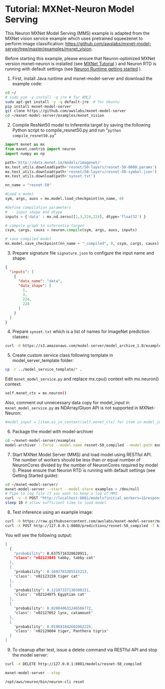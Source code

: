 # Tutorial: MXNet-Neuron Model Serving

This Neuron MXNet Model Serving (MMS) example is adapted from the MXNet vision service example which uses pretrained squeezenet to perform image classification: https://github.com/awslabs/mxnet-model-server/tree/master/examples/mxnet_vision.

Before starting this example, please ensure that Neuron-optimized MXNet version mxnet-neuron is installed (see [MXNet Tutorial](./tutorial-mxnet-neuron-compile-infer.md#step-2-install-neuron) ) and Neuron RTD is running with default settings (see [Neuron Runtime getting started](./../neuron-runtime/readme.md) ).


1. First, install Java runtime and mxnet-model-server and download the example code:

```bash
cd ~/
# sudo yum -y install -q jre # for AML2
sudo apt-get install -y -q default-jre  # for Ubuntu
pip install mxnet-model-server
git clone https://github.com/awslabs/mxnet-model-server
cd ~/mxnet-model-server/examples/mxnet_vision
```

2. Compile ResNet50 model to Inferentia target by saving the following Python script to compile_resnet50.py and run “`python compile_resnet50.py`”

```python
import mxnet as mx
from mxnet.contrib import neuron
import numpy as np

path='http://data.mxnet.io/models/imagenet/'
mx.test_utils.download(path+'resnet/50-layers/resnet-50-0000.params')
mx.test_utils.download(path+'resnet/50-layers/resnet-50-symbol.json')
mx.test_utils.download(path+'synset.txt')

nn_name = "resnet-50"

#Load a model
sym, args, auxs = mx.model.load_checkpoint(nn_name, 0)

#Define compilation parameters
#  - input shape and dtype
inputs = {'data' : mx.nd.zeros([1,3,224,224], dtype='float32') }

# compile graph to inferentia target
csym, cargs, cauxs = neuron.compile(sym, args, auxs, inputs)

# save compiled model
mx.model.save_checkpoint(nn_name + "_compiled", 0, csym, cargs, cauxs)
```

3. Prepare signature file `signature.json` to configure the input name and shape:

```json
{
  "inputs": [
    {
      "data_name": "data",
      "data_shape": [
        1,
        3,
        224,
        224
      ]
    }
  ]
}
```

4. Prepare `synset.txt` which is a list of names for ImageNet prediction classes:

```bash
curl -O https://s3.amazonaws.com/model-server/model_archive_1.0/examples/squeezenet_v1.1/synset.txt
```

5. Create custom service class following template in model_server_template folder:

```bash
cp -r ../model_service_template/* .
```

Edit `mxnet_model_service.py` and replace mx.cpu() context with mx.neuron() context:

```bash
self.mxnet_ctx = mx.neuron()
```

Also, comment out unnecessary data copy for model_input in `mxnet_model_service.py`  as NDArray/Gluon API is not supported in MXNet-Neuron:

```bash
#model_input = [item.as_in_context(self.mxnet_ctx) for item in model_input]
```

6. Package the model with model-archiver

```bash
cd ~/mxnet-model-server/examples
model-archiver --force --model-name resnet-50_compiled --model-path mxnet_vision --handler mxnet_vision_service:handle
```

7. Start MXNet Model Server (MMS) and load model using RESTful API. The number of workers should be less than or equal number of NeuronCores divided by the number of NeuronCores required by model (<link to API>). Please ensure that Neuron RTD is running with default settings (see Getting Started guide):

```bash
cd ~/mxnet-model-server/
mxnet-model-server --start --model-store examples > /dev/null
# Pipe to log file if you want to keep a log of MMS
curl -v -X POST "http://localhost:8081/models?initial_workers=1&response_timeout=600&synchronous=true&url=resnet-50_compiled.mar"
sleep 10 # allow sufficient time to load model
```

8. Test inference using an example image:

```bash
curl -O https://raw.githubusercontent.com/awslabs/mxnet-model-server/master/docs/images/kitten_small.jpg
curl -X POST http://127.0.0.1:8080/predictions/resnet-50_compiled -T kitten_small.jpg
```

You will see the following output:

```bash
[
  {
    "probability": 0.6375716328620911,
    "class": "n02123045 tabby, tabby cat"
  },
  {
    "probability": 0.1692783385515213,
    "class": "n02123159 tiger cat"
  },
  {
    "probability": 0.12187337130308151,
    "class": "n02124075 Egyptian cat"
  },
  {
    "probability": 0.028840631246566772,
    "class": "n02127052 lynx, catamount"
  },
  {
    "probability": 0.019691042602062225,
    "class": "n02129604 tiger, Panthera tigris"
  }
]
```

9. To cleanup after test, issue a delete command via RESTful API and stop the model server:

```bash
curl -X DELETE http://127.0.0.1:8081/models/resnet-50_compiled

mxnet-model-server --stop

/opt/aws/neuron/bin/neuron-cli reset
```
